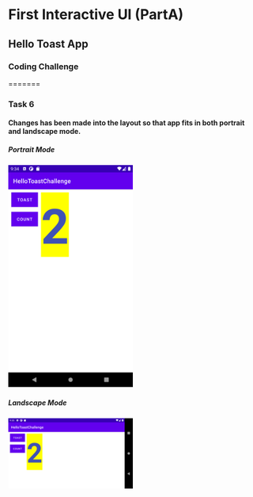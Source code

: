# First Interactive UI (PartA)
## Hello Toast App
### Coding Challenge
=======
### Task 6
#### Changes has been made into the layout so that app fits in both portrait and landscape mode.
##### Portrait Mode
<img width="50%" src="screenshots/screenshot10.png"> 

##### Landscape Mode
<img width="50%" src="screenshots/screenshot11.png"> 
